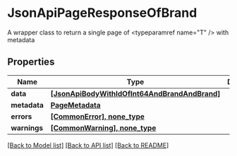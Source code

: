 # JsonApiPageResponseOfBrand

A wrapper class to return a single page of <typeparamref name=\"T\" /> with metadata

## Properties
Name | Type | Description | Notes
------------ | ------------- | ------------- | -------------
**data** | [**[JsonApiBodyWithIdOfInt64AndBrandAndBrand]**](JsonApiBodyWithIdOfInt64AndBrandAndBrand.md) |  | 
**metadata** | [**PageMetadata**](PageMetadata.md) |  | 
**errors** | [**[CommonError], none_type**](CommonError.md) |  | [optional] 
**warnings** | [**[CommonWarning], none_type**](CommonWarning.md) |  | [optional] 

[[Back to Model list]](../README.md#documentation-for-models) [[Back to API list]](../README.md#documentation-for-api-endpoints) [[Back to README]](../README.md)


